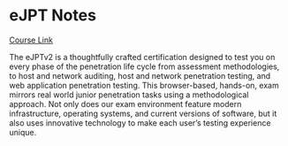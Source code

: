 # eJPT Notes

[Course Link](https://ine.com/learning/certifications/internal/elearnsecurity-junior-penetration-tester-v2)

The eJPTv2 is a thoughtfully crafted certification designed to test you on every phase of the penetration life cycle from assessment methodologies, to host and network auditing, host and network penetration testing, and web application penetration testing. This browser-based, hands-on, exam mirrors real world junior penetration tasks using a methodological approach. Not only does our exam environment feature modern infrastructure, operating systems, and current versions of software, but it also uses innovative technology to make each user’s testing experience unique.
